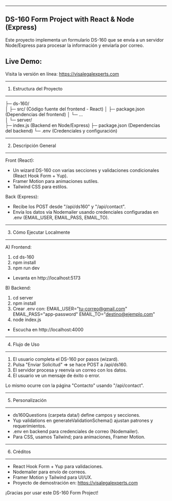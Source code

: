 

------------------------------------------------------
 DS-160 Form Project with React & Node (Express)
------------------------------------------------------

Este proyecto implementa un formulario DS-160 que se envía a un servidor 
Node/Express para procesar la información y enviarla por correo.

Live Demo:
----------
Visita la versión en línea:
https://visalegalexperts.com

------------------------------------------------------
1. Estructura del Proyecto
------------------------------------------------------

├─ ds-160/          
│   ├─ src/         (Código fuente del frontend - React)
│   ├─ package.json (Dependencias del frontend)
│   └─ ...          
│
└─ server/          
    ├─ index.js     (Backend en Node/Express)
    ├─ package.json (Dependencias del backend)
    └─ .env         (Credenciales y configuración)

------------------------------------------------------
2. Descripción General
------------------------------------------------------

Front (React):
- Un wizard DS-160 con varias secciones y validaciones 
  condicionales (React Hook Form + Yup).
- Framer Motion para animaciones sutiles.
- Tailwind CSS para estilos.

Back (Express):
- Recibe los POST desde "/api/ds160" y "/api/contact".
- Envía los datos vía Nodemailer usando credenciales 
  configuradas en .env (EMAIL_USER, EMAIL_PASS, EMAIL_TO).

------------------------------------------------------
3. Cómo Ejecutar Localmente
------------------------------------------------------

A) Frontend:
   1. cd ds-160
   2. npm install
   3. npm run dev
   - Levanta en http://localhost:5173

B) Backend:
   1. cd server
   2. npm install
   3. Crear .env con:
      EMAIL_USER="tu-correo@gmail.com"
      EMAIL_PASS="app-password"
      EMAIL_TO="destino@ejemplo.com"
   4. node index.js
   - Escucha en http://localhost:4000

------------------------------------------------------
4. Flujo de Uso
------------------------------------------------------

1) El usuario completa el DS-160 por pasos (wizard).
2) Pulsa "Enviar Solicitud" => se hace POST a /api/ds160.
3) El servidor procesa y reenvía un correo con los datos.
4) El usuario ve un mensaje de éxito o error.

Lo mismo ocurre con la página "Contacto" usando "/api/contact".

------------------------------------------------------
5. Personalización
------------------------------------------------------

- ds160Questions (carpeta data/) define campos y secciones.
- Yup validations en generateValidationSchema() ajustan 
  patrones y requerimientos.
- .env en backend para credenciales de correo (Nodemailer).
- Para CSS, usamos Tailwind; para animaciones, Framer Motion.

------------------------------------------------------
6. Créditos
------------------------------------------------------

- React Hook Form + Yup para validaciones.
- Nodemailer para envío de correos.
- Framer Motion y Tailwind para UI/UX.
- Proyecto de demostración en:
  https://visalegalexperts.com

¡Gracias por usar este DS-160 Form Project!


